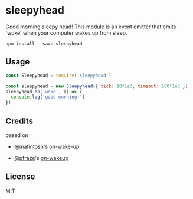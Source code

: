 # sleepyhead

Good morning sleepy head! This module is an event emitter that emits 'woke' when your computer wakes up from sleep.

```
npm install --save sleepyhead
```

## Usage

``` js
const Sleepyhead = require('sleepyhead')

const sleepyhead = new Sleepyhead({ tick: 10*1e3, timeout: 100*1e3 })
sleepyhead.on('woke', () => {
  console.log('good morning!')
})
```

## Credits

based on

- [@mafintosh](https://github.com/mafintosh)'s [on-wake-up](https://github.com/mafintosh/on-wake-up)

- [@pfraze](https://github.com/pfraze)'s [on-wakeup](https://github.com/pfraze/on-wakeup)

## License

MIT
